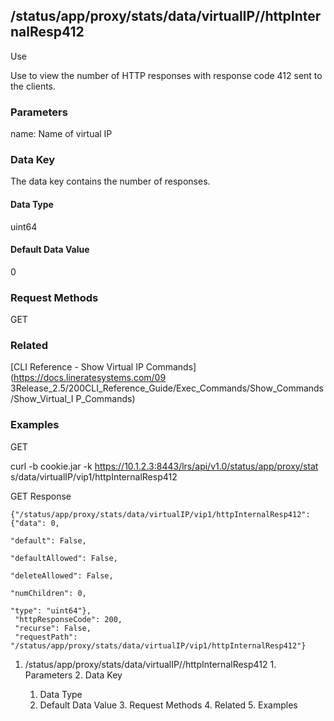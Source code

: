 ## /status/app/proxy/stats/data/virtualIP/<name>/httpInternalResp412

Use

Use to view the number of HTTP responses with response code 412 sent to the
clients.

### Parameters

name: Name of virtual IP

### Data Key

The data key contains the number of responses.

#### Data Type

uint64

#### Default Data Value

0

### Request Methods

GET

### Related

[CLI Reference - Show Virtual IP Commands](https://docs.lineratesystems.com/09
3Release_2.5/200CLI_Reference_Guide/Exec_Commands/Show_Commands/Show_Virtual_I
P_Commands)

### Examples

GET

curl -b cookie.jar -k https://10.1.2.3:8443/lrs/api/v1.0/status/app/proxy/stat
s/data/virtualIP/vip1/httpInternalResp412

GET Response

    
    {"/status/app/proxy/stats/data/virtualIP/vip1/httpInternalResp412": {"data": 0,
                                                                            "default": False,
                                                                            "defaultAllowed": False,
                                                                            "deleteAllowed": False,
                                                                            "numChildren": 0,
                                                                            "type": "uint64"},
     "httpResponseCode": 200,
     "recurse": False,
     "requestPath": "/status/app/proxy/stats/data/virtualIP/vip1/httpInternalResp412"}
    

  1. /status/app/proxy/stats/data/virtualIP/<name>/httpInternalResp412
    1. Parameters
    2. Data Key
      1. Data Type
      2. Default Data Value
    3. Request Methods
    4. Related
    5. Examples

